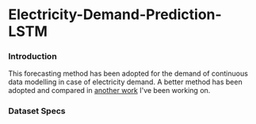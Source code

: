 # Electricity-Demand-Prediction-LSTM


### Introduction

This forecasting method has been adopted for the demand of continuous data modelling in case of electricity demand. A better method has been adopted and compared in [another work](github.com/Prakkon/Electricity-Demand-Prediction-Ensemble) I've been working on. 

### Dataset Specs

